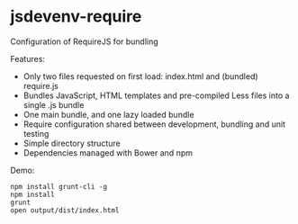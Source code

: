 jsdevenv-require
================

Configuration of RequireJS for bundling

Features:
* Only two files requested on first load: index.html and (bundled) require.js
* Bundles JavaScript, HTML templates and pre-compiled Less files into a single .js bundle
* One main bundle, and one lazy loaded bundle
* Require configuration shared between development, bundling and unit testing
* Simple directory structure
* Dependencies managed with Bower and npm

Demo:

    npm install grunt-cli -g
    npm install
    grunt
    open output/dist/index.html